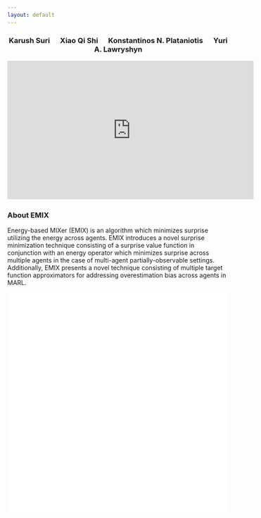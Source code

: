 ```yaml
---
layout: default
---
```


<center><h3>Karush Suri&nbsp;&nbsp;&nbsp;&nbsp;&nbsp;&nbsp;Xiao Qi Shi&nbsp;&nbsp;&nbsp;&nbsp;&nbsp;&nbsp;Konstantinos N. Plataniotis&nbsp;&nbsp;&nbsp;&nbsp;&nbsp;&nbsp;Yuri A. Lawryshyn</h3></center>

<center><iframe width="560" height="315" src="https://www.youtube.com/embed/Vg6mmg8GIpo" frameborder="0" allow="accelerometer; autoplay; clipboard-write; encrypted-media; gyroscope; picture-in-picture" allowfullscreen></iframe></center>

<h3>About EMIX</h3>

Energy-based MIXer (EMIX) is an algorithm which minimizes surprise utilizing the energy across agents. EMIX introduces a novel surprise minimization technique consisting of a surprise value function in conjunction with an energy operator which minimizes surprise across multiple agents in the case of multi-agent partially-observable settings. Additionally, EMIX presents a novel technique consisting of multiple target function approximators for addressing overestimation bias across agents in MARL.  


<p align="center"><img src="/images/emix.gif" height="500" width="650" /></p>



